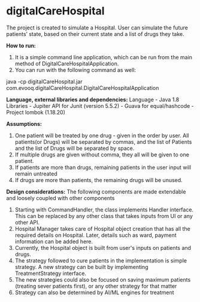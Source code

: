 # digitalCareHospital

The project is created to simulate a Hospital. User can simulate the future patients’ state, based on their current state and 
a list of drugs they take.

**How to run:**
1) It is a simple command line application, which can be run from the main method of DigitalCareHospitalApplication.
2) You can run with the following command as well:

  java -cp digitalCareHospital.jar com.evooq.digitalCareHospital.DigitalCareHospitalApplication



**Language, external libraries and dependencies:**
Language - Java 1.8
Libraries - Jupiter API for Junit (version 5.5.2)
          - Guava for equal/hashcode
          - Project lombok (1.18.20)

**Assumptions:**

1) One patient will be treated by one drug - given in the order by user. All patients(or Drugs) will be separated by commas, 
and the list of Patients and the list of Drugs will be separated by space.
2) If multiple drugs are given without comma, they all will be given to one patient.
2) If patients are more than drugs, remaining patients in the user input will remain untreated
3) If drugs are more than patients, the remaining drugs will be unused.



**Design considerations:**
The following components are made extendable and loosely coupled with other components
1) Starting with CommandHandler, the class implements Handler interface. This can be replaced by any other class that takes inputs 
   from UI or any other API. 
2) Hospital Manager takes care of Hospital object creation that has all the required details on Hospital. 
   Later, details such as ward, payment information can be added here.
3) Currently, the Hospital object is built from user's inputs on patients and drugs.
4) The strategy followed to cure patients in the implementation is simple strategy. A new strategy 
   can be built by implementing TreatmentStrategy interface. 
5) The new strategies could also be focused on saving maximum patients (treating sever patients first), or any other strategy for that matter
6) Strategy can also be determined by AI/ML engines for treatment


